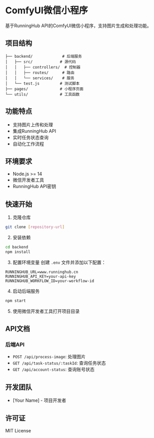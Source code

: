 # ComfyUI微信小程序

基于RunningHub API的ComfyUI微信小程序，支持图片生成和处理功能。

## 项目结构

```
├── backend/             # 后端服务
│   ├── src/            # 源代码
│   │   ├── controllers/  # 控制器
│   │   ├── routes/      # 路由
│   │   └── services/    # 服务
│   └── test.js         # 测试脚本
├── pages/              # 小程序页面
└── utils/              # 工具函数
```

## 功能特点

- 支持图片上传和处理
- 集成RunningHub API
- 实时任务状态查询
- 自动化工作流程

## 环境要求

- Node.js >= 14
- 微信开发者工具
- RunningHub API密钥

## 快速开始

1. 克隆仓库
```bash
git clone [repository-url]
```

2. 安装依赖
```bash
cd backend
npm install
```

3. 配置环境变量
创建 `.env` 文件并添加以下配置：
```
RUNNINGHUB_URL=www.runninghub.cn
RUNNINGHUB_API_KEY=your-api-key
RUNNINGHUB_WORKFLOW_ID=your-workflow-id
```

4. 启动后端服务
```bash
npm start
```

5. 使用微信开发者工具打开项目目录

## API文档

### 后端API

- `POST /api/process-image`: 处理图片
- `GET /api/task-status/:taskId`: 查询任务状态
- `GET /api/account-status`: 查询账号状态

## 开发团队

- [Your Name] - 项目开发者

## 许可证

MIT License 